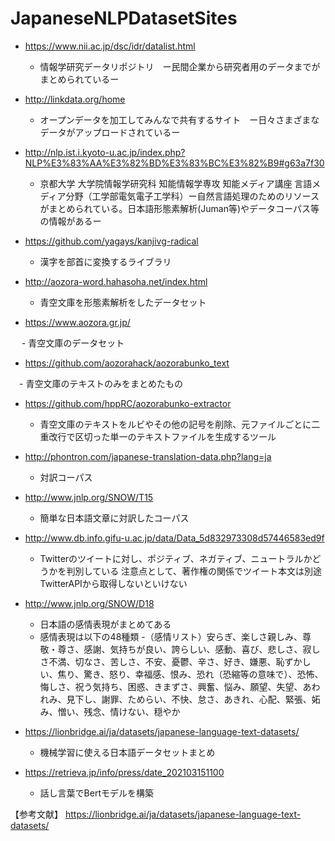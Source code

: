 # JapaneseNLPDatasetSites

- https://www.nii.ac.jp/dsc/idr/datalist.html

  - 情報学研究データリポジトリ　ー民間企業から研究者用のデータまでがまとめられているー
  

- http://linkdata.org/home
  - オープンデータを加工してみんなで共有するサイト　ー日々さまざまなデータがアップロードされているー　
 
  
- http://nlp.ist.i.kyoto-u.ac.jp/index.php?NLP%E3%83%AA%E3%82%BD%E3%83%BC%E3%82%B9#g63a7f30
  - 京都大学 大学院情報学研究科 知能情報学専攻 知能メディア講座 言語メディア分野（工学部電気電子工学科）ー自然言語処理のためのリソースがまとめられている。日本語形態素解析(Juman等)やデータコーパス等の情報があるー
  
- https://github.com/yagays/kanjivg-radical

  - 漢字を部首に変換するライブラリ
  
  
- http://aozora-word.hahasoha.net/index.html

  - 青空文庫を形態素解析をしたデータセット
  

  
- https://www.aozora.gr.jp/

　 - 青空文庫のデータセット
 
 
- https://github.com/aozorahack/aozorabunko_text

　- 青空文庫のテキストのみをまとめたもの
 

 
- https://github.com/hppRC/aozorabunko-extractor
 
  - 青空文庫のテキストをルビやその他の記号を削除、元ファイルごとに二重改行で区切った単一のテキストファイルを生成するツール
 


- http://phontron.com/japanese-translation-data.php?lang=ja

  - 対訳コーパス


- http://www.jnlp.org/SNOW/T15

  - 簡単な日本語文章に対訳したコーパス



- http://www.db.info.gifu-u.ac.jp/data/Data_5d832973308d57446583ed9f

  - Twitterのツイートに対し、ポジティブ、ネガティブ、ニュートラルかどうかを判別している
注意点として、著作権の関係でツイート本文は別途TwitterAPIから取得しないといけない


- http://www.jnlp.org/SNOW/D18

  - 日本語の感情表現がまとめてある
  - 感情表現は以下の48種類
  -（感情リスト）安らぎ、楽しさ親しみ、尊敬・尊さ、感謝、気持ちが良い、誇らしい、感動、喜び、悲しさ、寂しさ不満、切なさ、苦しさ、不安、憂鬱、辛さ、好き、嫌悪、恥ずかしい、焦り、驚き、怒り、幸福感、恨み、恐れ（恐縮等の意味で）、恐怖、悔しさ、祝う気持ち、困惑、きまずさ、興奮、悩み、願望、失望、あわれみ、見下し、謝罪、ためらい、不快、怠さ、あきれ、心配、緊張、妬み、憎い、残念、情けない、穏やか



- https://lionbridge.ai/ja/datasets/japanese-language-text-datasets/

  - 機械学習に使える日本語データセットまとめ


- https://retrieva.jp/info/press/date_202103151100

  - 話し言葉でBertモデルを構築



【参考文献】
https://lionbridge.ai/ja/datasets/japanese-language-text-datasets/
